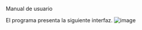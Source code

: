 Manual de usuario

El programa presenta la siguiente interfaz.
![image](https://user-images.githubusercontent.com/85651718/182042860-575a845f-af6f-41f6-b315-38ad29882b26.png)
